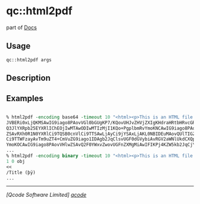 qc::html2pdf
============

part of [Docs](.)

Usage
-----
`qc::html2pdf args`

Description
-----------


Examples
--------
```tcl

% html2pdf -encoding base64 -timeout 10 "<html><p>This is an HTML file to be converted to a PDF</p></html>"
JVBERi0xLjQKMSAwIG9iago8PAovVGl0bGUgKP7/KQovUHJvZHVjZXIgKHdraHRtbHRvcGRmKQov
Q3JlYXRpb25EYXRlIChEOjIwMTAwODIwMTIzMjI1KQo+PgplbmRvYmoKNCAwIG9iago8PAovVHlw
ZSAvRXh0R1N0YXRlCi9TQSB0cnVlCi9TTSAwLjAyCi9jYSAxLjAKL0NBIDEuMAovQUlTIGZhbHNl
Ci9TTWFzayAvTm9uZT4+CmVuZG9iago1IDAgb2JqClsvUGF0dGVybiAvRGV2aWNlUkdCXQplbmRv
YmoKOCAwIG9iago8PAovVHlwZSAvQ2F0YWxvZwovUGFnZXMgMiAwIFIKPj4KZW5kb2JqCjYgMCBv
...
% html2pdf -encoding binary -timeout 10 "<html><p>This is an HTML file to be converted to a PDF</p></html>"
1 0 obj
<<
/Title (þÿ)
...
```

----------------------------------
*[Qcode Software Limited] [qcode]*

[qcode]: http://www.qcode.co.uk "Qcode Software"